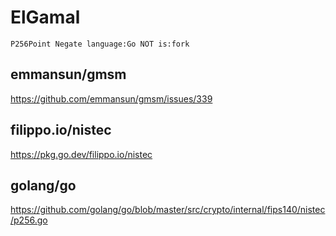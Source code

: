 # ElGamal

~~~
P256Point Negate language:Go NOT is:fork
~~~

## emmansun/gmsm

https://github.com/emmansun/gmsm/issues/339

## filippo.io/nistec

https://pkg.go.dev/filippo.io/nistec

## golang/go

https://github.com/golang/go/blob/master/src/crypto/internal/fips140/nistec/p256.go
